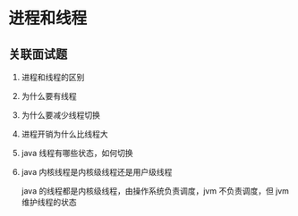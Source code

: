 # 进程和线程



## 关联面试题

1. 进程和线程的区别

2. 为什么要有线程

3. 为什么要减少线程切换

4. 进程开销为什么比线程大

5. java 线程有哪些状态，如何切换

6. java 内核线程是内核级线程还是用户级线程

   java 的线程都是内核级线程，由操作系统负责调度，jvm 不负责调度，但 jvm 维护线程的状态

